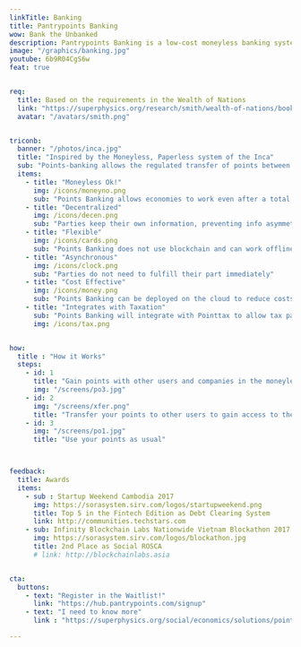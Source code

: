 ```yaml
---
linkTitle: Banking
title: Pantrypoints Banking
wow: Bank the Unbanked
description: Pantrypoints Banking is a low-cost moneyless banking system that circulates the economy unserved by the financial system 
image: "/graphics/banking.jpg"
youtube: 6b9R04CgS6w
feat: true


req:
  title: Based on the requirements in the Wealth of Nations
  link: "https://superphysics.org/research/smith/wealth-of-nations/book-2/chapter-3c"
  avatar: "/avatars/smith.png"


triconb:
  banner: "/photos/inca.jpg"
  title: "Inspired by the Moneyless, Paperless system of the Inca"
  sub: "Points-banking allows the regulated transfer of points between users"
  items:
    - title: "Moneyless Ok!"
      img: /icons/moneyno.png
      sub: "Points Banking allows economies to work even after a total financial collapse"
    - title: "Decentralized"
      img: /icons/decen.png    
      sub: "Parties keep their own information, preventing info asymmetry"
    - title: "Flexible"
      img: /icons/cards.png
      sub: "Points Banking does not use blockchain and can work offline, just as the Inca were offline"
    - title: "Asynchronous"
      img: /icons/clock.png
      sub: "Parties do not need to fulfill their part immediately"      
    - title: "Cost Effective"
      img: /icons/money.png
      sub: "Points Banking can be deployed on the cloud to reduce costs"
    - title: "Integrates with Taxation"
      sub: "Points Banking will integrate with Pointtax to allow tax payments in kind"
      img: /icons/tax.png


how:
  title : "How it Works"  
  steps:
    - id: 1
      title: "Gain points with other users and companies in the moneyless economy"  
      img: "/screens/po3.jpg"
    - id: 2 
      img: "/screens/xfer.png"
      title: "Transfer your points to other users to gain access to their goods and services"
    - id: 3
      img: "/screens/po1.jpg"
      title: "Use your points as usual"



feedback:
  title: Awards
  items:
    - sub : Startup Weekend Cambodia 2017
      img: https://sorasystem.sirv.com/logos/startupweekend.png
      title: Top 5 in the Fintech Edition as Debt Clearing System
      link: http://communities.techstars.com
    - sub: Infinity Blockchain Labs Nationwide Vietnam Blockathon 2017
      img: https://sorasystem.sirv.com/logos/blockathon.jpg
      title: 2nd Place as Social ROSCA
      # link: http://blockchainlabs.asia


cta:
  buttons:
    - text: "Register in the Waitlist!"
      link: "https://hub.pantrypoints.com/signup"
    - text: "I need to know more"
      link : "https://superphysics.org/social/economics/solutions/points-banking"

---
```

